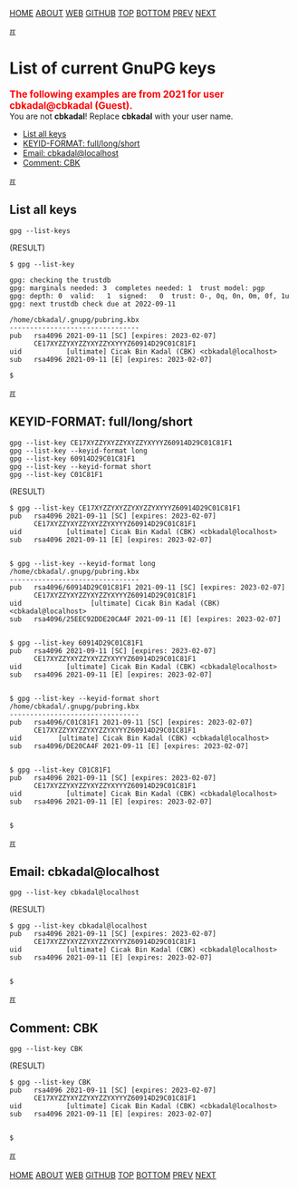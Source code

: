 ---
---
[HOME](index.md)
[ABOUT](README.md)
[WEB](https://osp4diss.vlsm.org/)
[GITHUB](https://github.com/os2xx/osp4diss/)
[TOP](#)
[BOTTOM](#endofpage)
[PREV](W02-03.md)
[NEXT](W02-05.md)

[&#x213C;](#endofpage)<br id="idx00a">

# List of current GnuPG keys
<span style="color:red; font-weight:bold; font-size:larger;">The following examples 
are from 2021 for user cbkadal@cbkadal (Guest).<br></span>
You are not **cbkadal**! Replace **cbkadal** with your user name.

* [List all keys](#idx00)
* [KEYID-FORMAT: full/long/short](#idx01)
* [Email: cbkadal@localhost](#idx02)
* [Comment: CBK](#idx03)

[&#x213C;](#)<br id="idx00">
## List all keys

```
gpg --list-keys

```

(RESULT)
```
$ gpg --list-key

gpg: checking the trustdb
gpg: marginals needed: 3  completes needed: 1  trust model: pgp
gpg: depth: 0  valid:   1  signed:   0  trust: 0-, 0q, 0n, 0m, 0f, 1u
gpg: next trustdb check due at 2022-09-11

/home/cbkadal/.gnupg/pubring.kbx
--------------------------------
pub   rsa4096 2021-09-11 [SC] [expires: 2023-02-07]
      CE17XYZZYXYZZYXYZZYXYYYZ60914D29C01C81F1
uid           [ultimate] Cicak Bin Kadal (CBK) <cbkadal@localhost>
sub   rsa4096 2021-09-11 [E] [expires: 2023-02-07]

$

```

[&#x213C;](#)<br id="idx01">
## KEYID-FORMAT: full/long/short

```
gpg --list-key CE17XYZZYXYZZYXYZZYXYYYZ60914D29C01C81F1
gpg --list-key --keyid-format long
gpg --list-key 60914D29C01C81F1
gpg --list-key --keyid-format short
gpg --list-key C01C81F1

```

(RESULT)
```
$ gpg --list-key CE17XYZZYXYZZYXYZZYXYYYZ60914D29C01C81F1
pub   rsa4096 2021-09-11 [SC] [expires: 2023-02-07]
      CE17XYZZYXYZZYXYZZYXYYYZ60914D29C01C81F1
uid           [ultimate] Cicak Bin Kadal (CBK) <cbkadal@localhost>
sub   rsa4096 2021-09-11 [E] [expires: 2023-02-07]


$ gpg --list-key --keyid-format long
/home/cbkadal/.gnupg/pubring.kbx
--------------------------------
pub   rsa4096/60914D29C01C81F1 2021-09-11 [SC] [expires: 2023-02-07]
      CE17XYZZYXYZZYXYZZYXYYYZ60914D29C01C81F1
uid                 [ultimate] Cicak Bin Kadal (CBK) <cbkadal@localhost>
sub   rsa4096/25EEC92DDE20CA4F 2021-09-11 [E] [expires: 2023-02-07]


$ gpg --list-key 60914D29C01C81F1
pub   rsa4096 2021-09-11 [SC] [expires: 2023-02-07]
      CE17XYZZYXYZZYXYZZYXYYYZ60914D29C01C81F1
uid           [ultimate] Cicak Bin Kadal (CBK) <cbkadal@localhost>
sub   rsa4096 2021-09-11 [E] [expires: 2023-02-07]


$ gpg --list-key --keyid-format short
/home/cbkadal/.gnupg/pubring.kbx
--------------------------------
pub   rsa4096/C01C81F1 2021-09-11 [SC] [expires: 2023-02-07]
      CE17XYZZYXYZZYXYZZYXYYYZ60914D29C01C81F1
uid         [ultimate] Cicak Bin Kadal (CBK) <cbkadal@localhost>
sub   rsa4096/DE20CA4F 2021-09-11 [E] [expires: 2023-02-07]


$ gpg --list-key C01C81F1
pub   rsa4096 2021-09-11 [SC] [expires: 2023-02-07]
      CE17XYZZYXYZZYXYZZYXYYYZ60914D29C01C81F1
uid           [ultimate] Cicak Bin Kadal (CBK) <cbkadal@localhost>
sub   rsa4096 2021-09-11 [E] [expires: 2023-02-07]


$

```

[&#x213C;](#)<br id="idx02">
## Email: cbkadal@localhost

```
gpg --list-key cbkadal@localhost

```

(RESULT)
```
$ gpg --list-key cbkadal@localhost
pub   rsa4096 2021-09-11 [SC] [expires: 2023-02-07]
      CE17XYZZYXYZZYXYZZYXYYYZ60914D29C01C81F1
uid           [ultimate] Cicak Bin Kadal (CBK) <cbkadal@localhost>
sub   rsa4096 2021-09-11 [E] [expires: 2023-02-07]


$

```

[&#x213C;](#)<br id="idx03">
## Comment: CBK

```
gpg --list-key CBK

```

(RESULT)
```
$ gpg --list-key CBK
pub   rsa4096 2021-09-11 [SC] [expires: 2023-02-07]
      CE17XYZZYXYZZYXYZZYXYYYZ60914D29C01C81F1
uid           [ultimate] Cicak Bin Kadal (CBK) <cbkadal@localhost>
sub   rsa4096 2021-09-11 [E] [expires: 2023-02-07]


$

```

[&#x213C;](#)<br id="endofpage"><br>
[HOME](index.md)
[ABOUT](README.md)
[WEB](https://osp4diss.vlsm.org/)
[GITHUB](https://github.com/os2xx/osp4diss)
[TOP](#)
[BOTTOM](#endofpage)
[PREV](W02-03.md)
[NEXT](W02-05.md)
<br>

